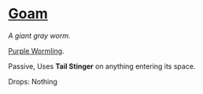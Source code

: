 # [Goam](https://hollowknight.wiki/w/Goam)

*A giant gray worm.*

[Purple Wormling](https://5e.tools/bestiary.html#purple%20wormling_skt).

Passive, Uses **Tail Stinger** on anything entering its space.

Drops: Nothing
